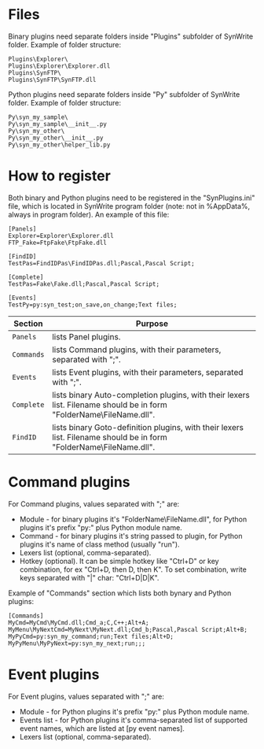 Files
=====

Binary plugins need separate folders inside "Plugins" subfolder of SynWrite folder.
Example of folder structure:

    Plugins\Explorer\
    Plugins\Explorer\Explorer.dll
    Plugins\SynFTP\
    Plugins\SynFTP\SynFTP.dll

Python plugins need separate folders inside "Py" subfolder of SynWrite folder.
Example of folder structure:

    Py\syn_my_sample\
    Py\syn_my_sample\__init__.py
    Py\syn_my_other\
    Py\syn_my_other\__init__.py
    Py\syn_my_other\helper_lib.py

How to register
===============

Both binary and Python plugins need to be registered in the "SynPlugins.ini" file, which is located in SynWrite program folder (note: not in %AppData%, always in program folder).
An example of this file:

    [Panels]
    Explorer=Explorer\Explorer.dll
    FTP_Fake=FtpFake\FtpFake.dll
    
    [FindID]
    TestPas=FindIDPas\FindIDPas.dll;Pascal,Pascal Script;
    
    [Complete]
    TestPas=Fake\Fake.dll;Pascal,Pascal Script;

    [Events]
    TestPy=py:syn_test;on_save,on_change;Text files;

Section | Purpose
--------|--------    
`Panels`   | lists Panel plugins.
`Commands` | lists Command plugins, with their parameters, separated with ";".
`Events`   | lists Event plugins, with their parameters, separated with ";". 
`Complete` | lists binary Auto-completion plugins, with their lexers list. Filename should be in form "FolderName\FileName.dll".
`FindID`   | lists binary Goto-definition plugins, with their lexers list. Filename should be in form "FolderName\FileName.dll".

Command plugins
===============

For Command plugins, values separated with ";" are:

* Module - for binary plugins it's "FolderName\FileName.dll", for Python plugins it's prefix "py:" plus Python module name.
* Command - for binary plugins it's string passed to plugin, for Python plugins it's name of class method (usually "run").
* Lexers list (optional, comma-separated).
* Hotkey (optional). It can be simple hotkey like "Ctrl+D" or key combination, for ex "Ctrl+D, then D, then K". To set combination, write keys separated with "|" char: "Ctrl+D|D|K".

Example of "Commands" section which lists both bynary and Python plugins:

    [Commands]
    MyCmd=MyCmd\MyCmd.dll;Cmd_a;C,C++;Alt+A;
    MyMenu\MyNextCmd=MyNext\MyNext.dll;Cmd_b;Pascal,Pascal Script;Alt+B;
    MyPyCmd=py:syn_my_command;run;Text files;Alt+D;
    MyPyMenu\MyPyNext=py:syn_my_next;run;;;

Event plugins
=============

For Event plugins, values separated with ";" are:

* Module - for Python plugins it's prefix "py:" plus Python module name.
* Events list - for Python plugins it's comma-separated list of supported event names, which are listed at [py event names].
* Lexers list (optional, comma-separated).
